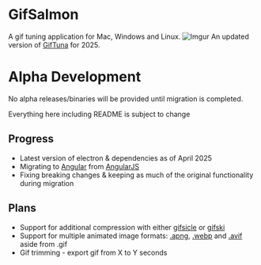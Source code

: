 # GifSalmon
A gif tuning application for Mac, Windows and Linux.
![Imgur](https://i.imgur.com/1dZGjtM.png)
An updated version of [GifTuna](https://github.com/dudewheresmycode/GifTuna) for 2025.

# Alpha Development
No alpha releases/binaries will be provided until migration is completed.

Everything here including README is subject to change

## Progress

* Latest version of electron & dependencies as of April 2025
* Migrating to [Angular](https://angular.dev/) from [AngularJS](https://angularjs.org/)
* Fixing breaking changes & keeping as much of the original functionality during migration

## Plans

* Support for additional compression with either [gifsicle](https://github.com/imagemin/gifsicle-bin) or [gifski](https://github.com/ImageOptim/gifski)
* Support for multiple animated image formats: [.apng](https://en.wikipedia.org/wiki/APNG), [.webp](https://en.wikipedia.org/wiki/WebP) and [.avif](https://en.wikipedia.org/wiki/AVIF) aside from .gif
* Gif trimming - export gif from X to Y seconds